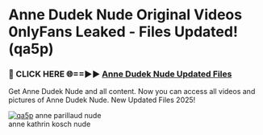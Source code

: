 # Anne Dudek Nude Original Videos 0nlyFans Leaked - Files Updated! (qa5p)

<h3>🔴 CLICK HERE 🌐==►► <a href="https://tinyurl.com/yc6ubb5a" rel="nofollow">Anne Dudek Nude Updated Files</a></h3>

Get Anne Dudek Nude and all content. Now you can access all videos and pictures of Anne Dudek Nude. New Updated Files 2025!

[![qa5p](https://i.imgur.com/7eu0CRL.gif)](https://tinyurl.com/yc6ubb5a)
anne parillaud nude<br>
anne kathrin kosch nude
